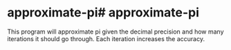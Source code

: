 # approximate-pi# approximate-pi

This program will approximate pi given the decimal precision and how many iterations it should go through. Each iteration increases the accuracy.